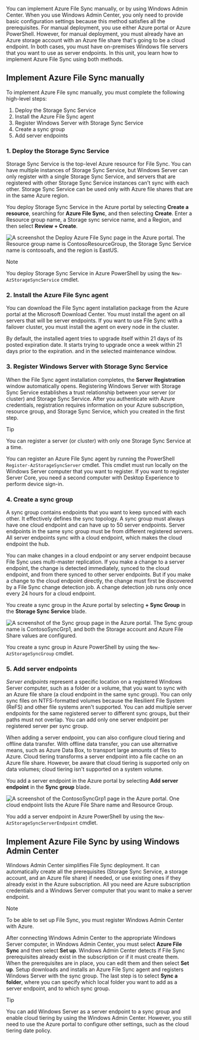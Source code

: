 You can implement Azure File Sync manually, or by using Windows Admin Center. When you use Windows Admin Center, you only need to provide basic configuration settings because this method satisfies all the prerequisites. For manual deployment, you use either Azure portal or Azure PowerShell. However, for manual deployment, you must already have an Azure storage account with an Azure file share that's going to be a cloud endpoint. In both cases, you must have on-premises Windows file servers that you want to use as server endpoints. In this unit, you learn how to implement Azure File Sync using both methods.

## Implement Azure File Sync manually

To implement Azure File sync manually, you must complete the following high-level steps:

1. Deploy the Storage Sync Service
1. Install the Azure File Sync agent
1. Register Windows Server with Storage Sync Service
1. Create a sync group
1. Add server endpoints

### 1. Deploy the Storage Sync Service

Storage Sync Service is the top-level Azure resource for File Sync. You can have multiple instances of Storage Sync Service, but Windows Server can only register with a single Storage Sync Service, and servers that are registered with other Storage Sync Service instances can't sync with each other. Storage Sync Service can be used only with Azure file shares that are in the same Azure region.

You deploy Storage Sync Service in the Azure portal by selecting **Create a resource**, searching for **Azure File Sync**, and then selecting **Create**. Enter a Resource group name, a Storage sync service name, and a Region, and then select **Review + Create**.

![A screenshot the Deploy Azure File Sync page in the Azure portal. The Resource group name is ContosoResourceGroup, the Storage Sync Service name is contosoafs, and the region is EastUS.](../media/m11-deploy-azure-file-synchronization.png)

> [!NOTE]
> You deploy Storage Sync Service in Azure PowerShell by using the `New-AzStorageSyncService` cmdlet.

### 2. Install the Azure File Sync agent

You can download the File Sync agent installation package from the Azure portal at the Microsoft Download Center. You must install the agent on all servers that will be server endpoints. If you want to use File Sync with a failover cluster, you must install the agent on every node in the cluster.

By default, the installed agent tries to upgrade itself within 21 days of its posted expiration date. It starts trying to upgrade once a week within 21 days prior to the expiration. and in the selected maintenance window.

### 3. Register Windows Server with Storage Sync Service

When the File Sync agent installation completes, the **Server Registration** window automatically opens. Registering Windows Server with Storage Sync Service establishes a trust relationship between your server (or cluster) and Storage Sync Service. After you authenticate with Azure credentials, registration requires information on your Azure subscription, resource group, and Storage Sync Service, which you created in the first step. 

> [!TIP]
> You can register a server (or cluster) with only one Storage Sync Service at a time.

You can register an Azure File Sync agent by running the PowerShell `Register-AzStorageSyncServer` cmdlet. This cmdlet must run locally on the Windows Server computer that you want to register. If you want to register Server Core, you need a second computer with Desktop Experience to perform device sign-in.

### 4. Create a sync group

A sync group contains endpoints that you want to keep synced with each other. It effectively defines the sync topology. A sync group must always have one cloud endpoint and can have up to 50 server endpoints. Server endpoints in the same sync group must be from different registered servers. All server endpoints sync with a cloud endpoint, which makes the cloud endpoint the hub.

You can make changes in a cloud endpoint or any server endpoint because File Sync uses multi-master replication. If you make a change to a server endpoint, the change is detected immediately, synced to the cloud endpoint, and from there synced to other server endpoints. But if you make a change to the cloud endpoint directly, the change must first be discovered by a File Sync change detection job. A change detection job runs only once every 24 hours for a cloud endpoint.

You create a sync group in the Azure portal by selecting **+ Sync Group** in the **Storage Sync Service** blade.

![A screenshot of the Sync group page in the Azure portal. The Sync group name is ContosoSyncGrp1, and both the Storage account and Azure File Share values are configured.](../media/m11-deploy-synchronization-group.png)

You create a sync group in Azure PowerShell by using the `New-AzStorageSyncGroup` cmdlet.

### 5. Add server endpoints

*Server endpoints* represent a specific location on a registered Windows Server computer, such as a folder or a volume, that you want to sync with an Azure file share (a cloud endpoint in the same sync group). You can only sync files on NTFS-formatted volumes because the Resilient File System (ReFS) and other file systems aren't supported. You can add multiple server endpoints for the same registered server to different sync groups, but their paths must not overlap. You can add only one server endpoint per registered server per sync group.

When adding a server endpoint, you can also configure cloud tiering and offline data transfer. With offline data transfer, you can use alternative means, such as Azure Data Box, to transport large amounts of files to Azure. Cloud tiering transforms a server endpoint into a file cache on an Azure file share. However, be aware that cloud tiering is supported only on data volumes; cloud tiering isn't supported on a system volume.

You add a server endpoint in the Azure portal by selecting **Add server endpoint** in the **Sync group** blade.

![A screenshot of the ContosoSyncGrp1 page in the Azure portal. One cloud endpoint lists the Azure File Share name and Resource Group.](../media/m11-add-endpoint.png)

You add a server endpoint in Azure PowerShell by using the `New-AzStorageSyncServerEndpoint` cmdlet.

## Implement Azure File Sync by using Windows Admin Center

Windows Admin Center simplifies File Sync deployment. It can automatically create all the prerequisites (Storage Sync Service, a storage account, and an Azure file share) if needed, or use existing ones if they already exist in the Azure subscription. All you need are Azure subscription credentials and a Windows Server computer that you want to make a server endpoint.

> [!NOTE]
> To be able to set up File Sync, you must register Windows Admin Center with Azure.

After connecting Windows Admin Center to the appropriate Windows Server computer, in Windows Admin Center, you must select **Azure File Sync** and then select **Set up**. Windows Admin Center detects if File Sync prerequisites already exist in the subscription or if it must create them. When the prerequisites are in place, you can edit them and then select **Set up**. Setup downloads and installs an Azure File Sync agent and registers Windows Server with the sync group. The last step is to select **Sync a folder**, where you can specify which local folder you want to add as a server endpoint, and to which sync group.

> [!TIP]
> You can add Windows Server as a server endpoint to a sync group and enable cloud tiering by using the Windows Admin Center. However, you still need to use the Azure portal to configure other settings, such as the cloud tiering date policy.
